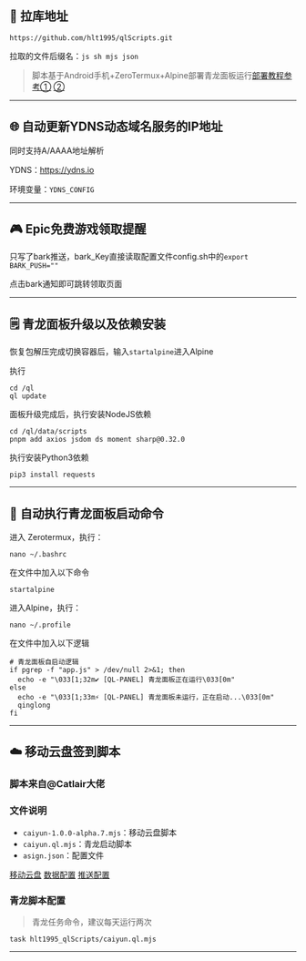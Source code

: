 ## 🔗 拉库地址

```plaintext
https://github.com/hlt1995/qlScripts.git
```

拉取的文件后缀名：`js sh mjs json`

> 脚本基于Android手机+ZeroTermux+Alpine部署青龙面板运行[部署教程参考①](https://blog.csdn.net/a18065597272/article/details/132633015)  [②](https://blog.csdn.net/a18065597272/article/details/129752658?ops_request_misc=&request_id=&biz_id=102&utm_term=%E9%9D%92%E9%BE%99%E9%9D%A2%E6%9D%BF2.15%E6%81%A2%E5%A4%8D%E5%8C%85&utm_medium=distribute.pc_search_result.none-task-blog-2~all~sobaiduweb~default-3-129752658.142^v102^pc_search_result_base5&spm=1018.2226.3001.4187)
---

## 🌐 自动更新YDNS动态域名服务的IP地址

同时支持A/AAAA地址解析

YDNS：https://ydns.io

环境变量：`YDNS_CONFIG`

---

## 🎮️ Epic免费游戏领取提醒

只写了bark推送，bark_Key直接读取配置文件config.sh中的`export BARK_PUSH=""`

点击bark通知即可跳转领取页面

---

## 🗒️ 青龙面板升级以及依赖安装

恢复包解压完成切换容器后，输入`startalpine`进入Alpine

执行
```
cd /ql
ql update
```

面板升级完成后，执行安装NodeJS依赖
```
cd /ql/data/scripts
pnpm add axios jsdom ds moment sharp@0.32.0
```

执行安装Python3依赖
```
pip3 install requests
```
---

## 🚀 自动执行青龙面板启动命令

进入 Zerotermux，执行：
```
nano ~/.bashrc
```
在文件中加入以下命令

```
startalpine
```

进入Alpine，执行：
```
nano ~/.profile
```

在文件中加入以下逻辑
```
# 青龙面板自启动逻辑
if pgrep -f "app.js" > /dev/null 2>&1; then
  echo -e "\033[1;32m✔ [QL-PANEL] 青龙面板正在运行\033[0m"
else
  echo -e "\033[1;33m⚡ [QL-PANEL] 青龙面板未运行，正在启动...\033[0m"
  qinglong
fi

```

---

## ☁️ 移动云盘签到脚本

### 脚本来自@Catlair大佬

### 文件说明

- `caiyun-1.0.0-alpha.7.mjs`：移动云盘脚本
- `caiyun.ql.mjs`：青龙启动脚本
- `asign.json`：配置文件

[移动云盘](https://as.js.cool/reference/caiyun)
[数据配置](https://as.js.cool/start/config)
[推送配置](https://as.js.cool/reference/push)

### 青龙脚本配置

> 青龙任务命令，建议每天运行两次
```
task hlt1995_qlScripts/caiyun.ql.mjs
```

---
